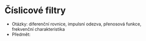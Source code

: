 # Číslicové filtry
- Otázky: diferenční rovnice, impulsní odezva, přenosová funkce, frekvenční charakteristika
- Předmět:
